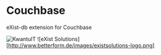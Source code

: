 # Couchbase
eXist-db extension for Couchbase

![KwantuIT](http://www.kwantu.net/dbdata/10004/workspace/10004-10002/app/resources/images/kwantu_logo.png)
![eXist Solutions][http://www.betterform.de/images/existsolutions-logo.png]
